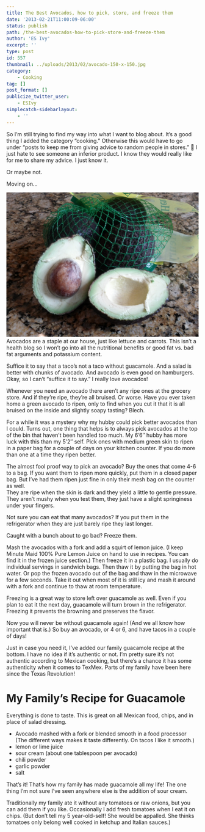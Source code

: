 ```yaml
---
title: The Best Avocados, how to pick, store, and freeze them
date: '2013-02-21T11:00:09-06:00'
status: publish
path: /the-best-avocados-how-to-pick-store-and-freeze-them
author: 'ES Ivy'
excerpt: ''
type: post
id: 557
thumbnail: ../uploads/2013/02/avocado-150-x-150.jpg
category:
    - Cooking
tag: []
post_format: []
publicize_twitter_user:
    - ESIvy
simplecatch-sidebarlayout:
    - ''
---
```

So I’m still trying to find my way into what I want to blog about. It’s a good thing I added the category “cooking.” Otherwise this would have to go under “posts to keep me from giving advice to random people in stores.” 🙂 I just hate to see someone an inferior product. I know they would really like for me to share my advice. I just know it.

Or maybe not.

Moving on…

[![avocado](../uploads/2013/01/avocado.jpg?w=300)](http://192.168.1.34:4945/wp-content/uploads/2013/01/avocado.jpg)Avocados are a staple at our house, just like lettuce and carrots. This isn’t a health blog so I won’t go into all the nutritional benefits or good fat vs. bad fat arguments and potassium content.

Suffice it to say that a taco’s not a taco without guacamole. And a salad is better with chunks of avocado. And avocado is even good on hamburgers. Okay, so I can’t “suffice it to say.” I really love avocados!

Whenever you need an avocado there aren’t any ripe ones at the grocery store. And if they’re ripe, they’re all bruised. Or worse. Have you ever taken home a green avocado to ripen, only to find when you cut it that it is all bruised on the inside and slightly soapy tasting? Blech.

For a while it was a mystery why my hubby could pick better avocados than I could. Turns out, one thing that helps is to always pick avocados at the top of the bin that haven’t been handled too much. My 6’6″ hubby has more luck with this than my 5’2″ self. Pick ones with medium green skin to ripen in a paper bag for a couple of days on your kitchen counter. If you do more than one at a time they ripen better.

The almost fool proof way to pick an avocado? Buy the ones that come 4-6 to a bag. If you want them to ripen more quickly, put them in a closed paper bag. But I’ve had them ripen just fine in only their mesh bag on the counter as well.  
They are ripe when the skin is dark and they yield a little to gentle pressure. They aren’t mushy when you test them, they just have a slight springiness under your fingers.

Not sure you can eat that many avocados? If you put them in the refrigerator when they are just barely ripe they last longer.

Caught with a bunch about to go bad? Freeze them.

Mash the avocados with a fork and add a squirt of lemon juice. (I keep Minute Maid 100% Pure Lemon Juice on hand to use in recipes. You can find it in the frozen juice section.) Then freeze it in a plastic bag. I usually do individual servings in sandwich bags. Then thaw it by putting the bag in hot water. Or pop the frozen avocado out of the bag and thaw in the microwave for a few seconds. Take it out when most of it is still icy and mash it around with a fork and continue to thaw at room temperature.

Freezing is a great way to store left over guacamole as well. Even if you plan to eat it the next day, guacamole will turn brown in the refrigerator. Freezing it prevents the browning and preserves the flavor.

Now you will never be without guacamole again! (And we all know how important that is.) So buy an avocado, or 4 or 6, and have tacos in a couple of days!

Just in case you need it, I’ve added our family guacamole recipe at the bottom. I have no idea if it’s authentic or not. I’m pretty sure it’s not authentic according to Mexican cooking, but there’s a chance it has some authenticity when it comes to TexMex. Parts of my family have been here since the Texas Revolution!

My Family’s Recipe for Guacamole
================================

Everything is done to taste. This is great on all Mexican food, chips, and in place of salad dressing.

- Avocado mashed with a fork or blended smooth in a food processor (The different ways makes it taste differently. On tacos I like it smooth.)
- lemon or lime juice
- sour cream (about one tablespoon per avocado)
- chili powder
- garlic powder
- salt

That’s it! That’s how my family has made guacamole all my life! The one thing I’m not sure I’ve seen anywhere else is the addition of sour cream.

Traditionally my family ate it without any tomatoes or raw onions, but you can add them if you like. Occasionally I add fresh tomatoes when I eat it on chips. (But don’t tell my 5 year-old-self! She would be appalled. She thinks tomatoes only belong well cooked in ketchup and Italian sauces.)